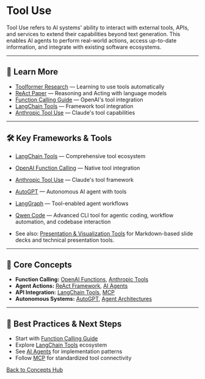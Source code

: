 # Tool Use

Tool Use refers to AI systems' ability to interact with external tools, APIs, and services to extend their capabilities beyond text generation. This enables AI agents to perform real-world actions, access up-to-date information, and integrate with existing software ecosystems.

---

## 📖 Learn More

- [Toolformer Research](https://arxiv.org/abs/2302.04761) — Learning to use tools automatically
- [ReAct Paper](https://arxiv.org/abs/2210.03629) — Reasoning and Acting with language models
- [Function Calling Guide](https://openai.com/blog/function-calling-and-other-api-updates) — OpenAI's tool integration
- [LangChain Tools](https://python.langchain.com/docs/modules/agents/tools/) — Framework tool integration
- [Anthropic Tool Use](https://docs.anthropic.com/claude/docs/tool-use) — Claude's tool capabilities

---

## 🛠️ Key Frameworks & Tools

- [LangChain Tools](https://python.langchain.com/docs/modules/agents/tools/) — Comprehensive tool ecosystem
- [OpenAI Function Calling](https://openai.com/blog/function-calling-and-other-api-updates) — Native tool integration
- [Anthropic Tool Use](https://docs.anthropic.com/claude/docs/tool-use) — Claude's tool framework
- [AutoGPT](https://github.com/Significant-Gravitas/AutoGPT) — Autonomous AI agent with tools
- [LangGraph](https://github.com/langchain-ai/langgraph) — Tool-enabled agent workflows
- [Qwen Code](./qwen-code.md) — Advanced CLI tool for agentic coding, workflow automation, and codebase interaction

 - See also: [Presentation & Visualization Tools](./presentation-tools.md) for Markdown-based slide decks and technical presentation tools.

---

## 🧠 Core Concepts

- **Function Calling:** [OpenAI Functions](https://openai.com/blog/function-calling-and-other-api-updates), [Anthropic Tools](https://docs.anthropic.com/claude/docs/tool-use)
- **Agent Actions:** [ReAct Framework](https://arxiv.org/abs/2210.03629), [AI Agents](./ai-agents.md)
- **API Integration:** [LangChain Tools](https://python.langchain.com/docs/modules/agents/tools/), [MCP](./mcp.md)
- **Autonomous Systems:** [AutoGPT](https://github.com/Significant-Gravitas/AutoGPT), [Agent Architectures](./ai-agents.md)

---

## 🚀 Best Practices & Next Steps

- Start with [Function Calling Guide](https://openai.com/blog/function-calling-and-other-api-updates)
- Explore [LangChain Tools](https://python.langchain.com/docs/modules/agents/tools/) ecosystem
- See [AI Agents](./ai-agents.md) for implementation patterns
- Follow [MCP](./mcp.md) for standardized tool connectivity

[Back to Concepts Hub](./README.md)
